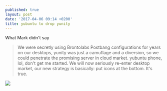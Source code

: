 ```yaml
---
published: true
layout: post
date: '2017-04-06 09:14 +0200'
title: yubuntu to drop yunity
---
```

What Mark didn't say

> We were secretly using Brontolabs Postbang configurations for years on our desktops, yunity was just a camuflage and a diversion, so we could penetrate the promising server in cloud market. yubuntu phone, lol, don't get me started. We will now seriously re-enter desktop market, our new strategy is basically: put icons at the bottom. It's true.

![](https://insights.ubuntu.com/wp-content/uploads/226b/Snappy-Core-in-the-Cloud.png)

